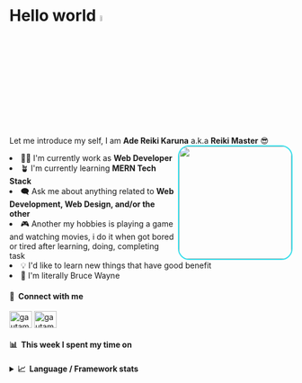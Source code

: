 # Hello world <a href="#"><img src="https://media.giphy.com/media/hvRJCLFzcasrR4ia7z/giphy.gif" width="5%"></a>

Let me introduce my self, I am **Ade Reiki Karuna** a.k.a **Reiki Master** 😎
</br>
<img align="right" src="https://gifdb.com/images/high/batman-glowing-eyes-d10t0vs2sewmkx74.gif" style="width: 200px; height: auto; border-radius: 20px; border: 2px solid #34deeb;
" />


<li> 🧑‍💻 I'm currently work as <b>Web Developer</b>
<li> 🪴 I'm currently learning <b>MERN Tech Stack</b>
<li> 🗨️ Ask me about anything related to <b>Web Development, Web Design, and/or the other</b>
<li> 🎮 Another my hobbies is playing a game and watching movies, i do it when got bored or tired after learning, doing, completing task
<li> 💡 I'd like to learn new things that have good benefit   
<li> 🦇 I'm literally Bruce Wayne

<h4>🛜 &nbsp;Connect with me</h4>
<p align="left">
<a href="https://linkedin.com/reikidev" target="blank"><img align="center" src="https://raw.githubusercontent.com/rahuldkjain/github-profile-readme-generator/master/src/images/icons/Social/linked-in-alt.svg" alt="gautamkrishnar" height="30" width="40" /></a>
<a href="https://instagram.com/in/reikidev" target="blank"><img align="center" src="https://raw.githubusercontent.com/rahuldkjain/github-profile-readme-generator/master/src/images/icons/Social/instagram.svg" alt="gautamkrishnar" height="30" width="40" /></a>

<h4>📊 &nbsp;This week I spent my time on</h4>


<details>
  <summary><b>📈&nbsp;&nbsp;Language&nbsp;/&nbsp;Framework stats</b></summary>
  <br/>
  <a href='https://profile.codersrank.io/user/adereiki02/'>
  <img src='http://cr-skills-chart-widget.azurewebsites.net/api/api?username=adereiki02&padding=30&skills=angular,batchfile,c,C%23,coffeescript,dart,go,html,json,java,javascript,less,mysql,php,pandas,perl,python,reactjs,scss,shell,svelte,swift,typescript,vue'>
  </a>

</details>
</br>
</br>


<!---
<p align="left">
<a href="https://github.com/gilangadhan">
  <img height="180em" src="https://github-readme-stats-eight-theta.vercel.app/api?username=gilangadhan&show_icons=true&theme=algolia&include_all_commits=true&count_private=true"/>
  <img height="180em" src="https://github-readme-stats-eight-theta.vercel.app/api/top-langs/?username=gilangadhan&layout=compact&langs_count=8&theme=algolia"/>
</a>
</p>
-->


